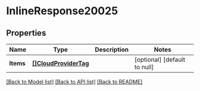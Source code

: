 # InlineResponse20025

## Properties
Name | Type | Description | Notes
------------ | ------------- | ------------- | -------------
**Items** | [**[]CloudProviderTag**](CloudProviderTag.md) |  | [optional] [default to null]

[[Back to Model list]](../README.md#documentation-for-models) [[Back to API list]](../README.md#documentation-for-api-endpoints) [[Back to README]](../README.md)

